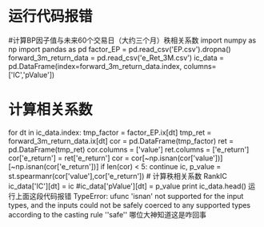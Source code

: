 # 运行代码报错

#计算BP因子值与未来60个交易日（大约三个月）秩相关系数
import numpy as np
import pandas as pd
factor_EP = pd.read_csv('EP.csv').dropna()
forward_3m_return_data = pd.read_csv('e_Ret_3M.csv')
ic_data = pd.DataFrame(index=forward_3m_return_data.index, columns=['IC','pValue'])

# 计算相关系数
for dt in ic_data.index:
    tmp_factor = factor_EP.ix[dt]
    tmp_ret = forward_3m_return_data.ix[dt]
    cor = pd.DataFrame(tmp_factor)
    ret = pd.DataFrame(tmp_ret)
    cor.columns = ['value']
    ret.columns = ['e_return']
    cor['e_return'] = ret['e_return']
    cor = cor[~np.isnan(cor['value'])][~np.isnan(cor['e_return'])]
    if len(cor) < 5:
        continue
    ic, p_value = st.spearmanr(cor['value'],cor['e_return'])   # 计算秩相关系数 RankIC
    ic_data['IC'][dt] = ic
    #ic_data['pValue'][dt] = p_value
print ic_data.head()
运行上面这段代码报错
TypeError: ufunc 'isnan' not supported for the input types, and the inputs could not be safely coerced to any supported types according to the casting rule ''safe''
哪位大神知道这是咋回事
